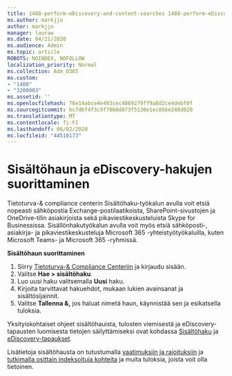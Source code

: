 ```yaml
---
title: 1488-perform-eDiscovery-and-content-searches 1488-perform-eDiscovery-and-content-searches 1488-perform-eDiscovery-and-content-searches 1
ms.author: markjjo
author: markjjo
manager: lauraw
ms.date: 04/21/2020
ms.audience: Admin
ms.topic: article
ROBOTS: NOINDEX, NOFOLLOW
localization_priority: Normal
ms.collection: Adm_O365
ms.custom:
- "1488"
- "3200003"
ms.assetid: ''
ms.openlocfilehash: 76e14abce4e493cec4869279ff9a8d2ce4debf0f
ms.sourcegitcommit: bc7d6f4f3c9f7060d073f5130e1ec856e248d020
ms.translationtype: MT
ms.contentlocale: fi-FI
ms.lasthandoff: 06/02/2020
ms.locfileid: "44510173"
---
```

# <a name="how-to-perform-content-searches-and-ediscovery-searches"></a>Sisältöhaun ja eDiscovery-hakujen suorittaminen

Tietoturva-& compliance centerin Sisältöhaku-työkalun avulla voit etsiä nopeasti sähköpostia Exchange-postilaatikoista, SharePoint-sivustojen ja OneDrive-tilin asiakirjoista sekä pikaviestikeskusteluista Skype for Businessissa. Sisällönhakutyökalun avulla voit myös etsiä sähköposti-, asiakirja- ja pikaviestikeskusteluja Microsoft 365 -yhteistyötyökaluilla, kuten Microsoft Teams- ja Microsoft 365 -ryhmissä.

**Sisältöhaun suorittaminen**

1. Siirry [Tietoturva-& Compliance Centeriin](https://protection.office.com) ja kirjaudu sisään.
2. Valitse **Hae > sisältöhaku**.
3. Luo uusi haku valitsemalla **Uusi** haku.
4. Kirjoita tarvittavat hakuehdot, mukaan lukien avainsanat ja sisältösijainnit.  
5. Valitse **Tallenna &,** jos haluat nimetä haun, käynnistää sen ja esikatsella tuloksia.

Yksityiskohtaiset ohjeet sisältöhauista, tulosten viemisestä ja eDiscovery-tapausten luomisesta tietojen säilyttämiseksi ovat kohdassa [Sisältöhaku](https://docs.microsoft.com/microsoft-365/compliance/content-search) ja [eDiscovery-tapaukset](https://docs.microsoft.com/microsoft-365/compliance/ediscovery-cases).

Lisätietoja sisältöhausta on tutustumalla [vaatimuksiin ja rajoituksiin](https://docs.microsoft.com/microsoft-365/compliance/limits-for-content-search) ja [tutkimalla osittain indeksoituja kohteita](https://docs.microsoft.com/microsoft-365/compliance/investigating-partially-indexed-items-in-ediscovery) ja muita tuloksia, joista voit olla tietoinen.